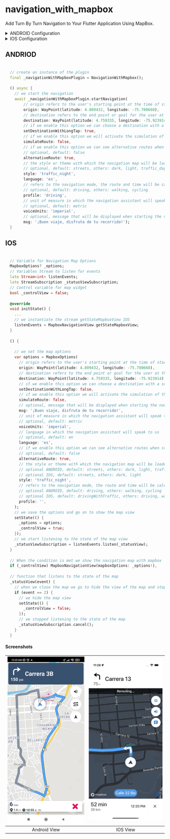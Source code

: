 # navigation_with_mapbox

Add Turn By Turn Navigation to Your Flutter Application Using MapBox.

<details>
<summary>ANDROID Configuration</summary>

1. Mapbox APIs and vector tiles require a Mapbox account and API access token. Add your token in strings.xml file of your android apps res/values/ path. The string key should be "mapbox_access_token". You can obtain an access token from the [Mapbox account page](https://account.mapbox.com/access-tokens/).

```xml
<?xml version="1.0" encoding="utf-8"?>
<resources>
    <string name="mapbox_access_token" translatable="false">ADD_MAPBOX_ACCESS_TOKEN_HERE</string>
</resources>
```

2. Add the following permissions to the app level Android Manifest

```xml
<manifest>
    ...
    <uses-permission android:name="android.permission.ACCESS_COARSE_LOCATION" />
    <uses-permission android:name="android.permission.ACCESS_FINE_LOCATION" />
    <uses-permission android:name="android.permission.ACCESS_NETWORK_STATE" />
    ...
</manifest>
```

3. Add the MapBox Downloads token with the `downloads:read` scope to your gradle.properties file in Android folder to enable downloading the MapBox binaries from the repository. To secure this token from getting checked into source control, you can add it to the gradle.properties of your GRADLE_HOME which is usually at $USER_HOME/.gradle for Mac. This token can be retrieved from your [MapBox Dashboard](https://account.mapbox.com/access-tokens/). You can review the [Token Guide](https://docs.mapbox.com/accounts/guides/tokens/) to learn more about download tokens

```text
MAPBOX_DOWNLOADS_TOKEN=sk.xxxxx
```

After adding the above, your gradle.properties file may look something like this:

```text
org.gradle.jvmargs=-Xmx1536M
android.useAndroidX=true
android.enableJetifier=true
MAPBOX_DOWNLOADS_TOKEN=sk.xxxxx
```

</details>

<details>
<summary>IOS Configuration</summary>

1. Go to your [Mapbox account dashboard](https://account.mapbox.com/) and create an access token that has the `DOWNLOADS:READ` scope. **PLEASE NOTE: This is not the same as your production Mapbox API token. Make sure to keep it private and do not insert it into any Info.plist file.** Create a file named `.netrc` in your home directory if it doesn’t already exist, then add the following lines to the end of the file:
   ```
   machine api.mapbox.com
     login mapbox
     password PRIVATE_MAPBOX_API_TOKEN
   ```
   where _PRIVATE_MAPBOX_API_TOKEN_ is your Mapbox API token with the `DOWNLOADS:READ` scope.
2. Mapbox APIs and vector tiles require a Mapbox account and API access token. In the project editor, select the application target, then go to the Info tab. Under the “Custom iOS Target Properties” section, set `MBXAccessToken` to your access token. You can obtain an access token from the [Mapbox account page](https://account.mapbox.com/access-tokens/).

3. In order for the SDK to track the user’s location as they move along the route, set `NSLocationWhenInUseUsageDescription` to:

   > Shows your location on the map and helps improve OpenStreetMap.

4. Users expect the SDK to continue to track the user’s location and deliver audible instructions even while a different application is visible or the device is locked. Go to the Capabilities tab. Under the Background Modes section, enable “Audio, AirPlay, and Picture in Picture” and “Location updates”. (Alternatively, add the `audio` and `location` values to the `UIBackgroundModes` array in the Info tab.)

</details>

## ANDRIOD

```dart

  // create an instance of the plugin
  final _navigationWithMapboxPlugin = NavigationWithMapbox();

  () async {
    // we start the navigation
    await _navigationWithMapboxPlugin.startNavigation(
        // origin refers to the user's starting point at the time of starting the navigation
        origin: WayPoint(latitude: 4.809432, longitude: -75.700660),
        // destination refers to the end point or goal for the user at the time of starting the navigation
        destination: WayPoint(latitude: 4.759335, longitude: -75.923914),
        // if we enable this option we can choose a destination with a sustained tap
        setDestinationWithLongTap: true,
        // if we enable this option we will activate the simulation of the route
        simulateRoute: false,
        // if we enable this option we can see alternative routes when starting the navigation map ONLY ANDROID
        // optional, default: false
        alternativeRoute: true,
        // the style or theme with which the navigation map will be loaded
        // optional, default: streets, others: dark, light, traffic_day, traffic_night, satellite, satellite_streets, outdoors
        style: 'traffic_night',
        language: 'es',
        // refers to the navigation mode, the route and time will be calculated depending on this
        // optional, default: driving, others: walking, cycling
        profile: 'driving',
        // unit of measure in which the navigation assistant will speak to us
        // optional, default: metric
        voiceUnits: 'imperial',
        // optional, message that will be displayed when starting the navigation map ONLY ANDROID
        msg: '¡Buen viaje, disfruta de tu recorrido!');
  }

```

## IOS

```dart

  // Variable for Navigation Map Options 
  MapboxOptions? _options;
  // Variables Stream to listen for events 
  late Stream<int> listenEvents;
  late StreamSubscription _statusViewSubscription;
  // Control variable for map widget 
  bool _controlView = false;

  @override
  void initState() {
    ...
    // we instantiate the stream getStateMapboxView IOS
    listenEvents = MapboxNavigationView.getStateMapboxView;
  }

  () {

    // we set the map options
    var options = MapboxOptions(
      // origin refers to the user's starting point at the time of starting the navigation
      origin: WayPoint(latitude: 4.809432, longitude: -75.700660),
      // destination refers to the end point or goal for the user at the time of starting the navigation
      destination: WayPoint(latitude: 4.759335, longitude: -75.923914),
      // if we enable this option we can choose a destination with a sustained tap
      setDestinationWithLongTap: false,
      // if we enable this option we will activate the simulation of the route
      simulateRoute: false,
      // optional, message that will be displayed when starting the navigation map ONLY ANDROID
      msg: '¡Buen viaje, disfruta de tu recorrido!',
      // unit of measure in which the navigation assistant will speak to us
      // optional, default: metric
      voiceUnits: 'imperial',
      // language in which the navigation assistant will speak to us
      // optional, default: en
      language: 'es',
      // if we enable this option we can see alternative routes when starting the navigation map ONLY ANDROID
      // optional, default: false 
      alternativeRoute: true,
      // the style or theme with which the navigation map will be loaded
      // optional ANDROID, default: streets, others: dark, light, traffic_day, traffic_night, satellite, satellite_streets, outdoors
      // optional IOS, default: streets, others: dark, light
      style: 'traffic_night',
      // refers to the navigation mode, the route and time will be calculated depending on this
      // optional ANDROID, default: driving, others: walking, cycling 
      // optional IOS, default: drivingWithTraffic, others: driving, walking, cycling 
      profile: '',
    );
    // we save the options and go on to show the map view
    setState(() {
      _options = options;
      _controlView = true;
    });
    // we start listening to the state of the map view
    _statusViewSubscription = listenEvents.listen(_statusView);
  }

  // When the condition is met we show the navigation map with mapbox
  if (_controlView) MapboxNavigationView(mapboxOptions: _options!),

  // function that listens to the state of the map
  _statusView(event) {
    // when we close the map we go to hide the view of the map and stop listening to its state
    if (event == 2) {
      // we hide the map view
      setState(() {
        _controlView = false;
      });
      // we stopped listening to the state of the map
      _statusViewSubscription.cancel();
    }
  }

```

#### Screenshots

| ![Image text](https://raw.githubusercontent.com/DiRaizel/navigation_with_mapbox/main/images/android.jpg) | ![Image text](https://raw.githubusercontent.com/DiRaizel/navigation_with_mapbox/main/images/ios.png) |
| :---------------------------------------------------------: | :---------------------------------------------: |
|                        Android View                         |                    IOS View                     |
